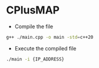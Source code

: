 # CPlusMAP
- Compile the file 
```sh
g++ ./main.cpp -o main -std=c++20
```
- Execute the compiled file 
```sh
./main -i {IP_ADDRESS}
```